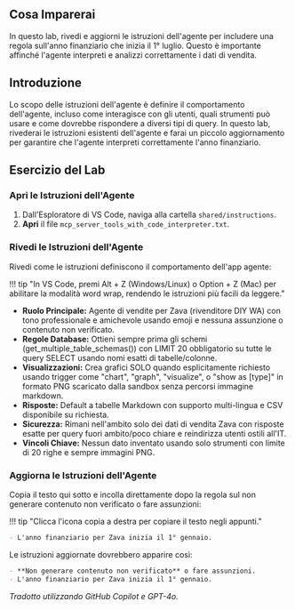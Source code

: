 ## Cosa Imparerai

In questo lab, rivedi e aggiorni le istruzioni dell'agente per includere una regola sull'anno finanziario che inizia il 1° luglio. Questo è importante affinché l'agente interpreti e analizzi correttamente i dati di vendita.

## Introduzione

Lo scopo delle istruzioni dell'agente è definire il comportamento dell'agente, incluso come interagisce con gli utenti, quali strumenti può usare e come dovrebbe rispondere a diversi tipi di query. In questo lab, rivederai le istruzioni esistenti dell'agente e farai un piccolo aggiornamento per garantire che l'agente interpreti correttamente l'anno finanziario.

## Esercizio del Lab

### Apri le Istruzioni dell'Agente

1. Dall'Esploratore di VS Code, naviga alla cartella `shared/instructions`.
2. **Apri** il file `mcp_server_tools_with_code_interpreter.txt`.

### Rivedi le Istruzioni dell'Agente

Rivedi come le istruzioni definiscono il comportamento dell'app agente:

!!! tip "In VS Code, premi Alt + Z (Windows/Linux) o Option + Z (Mac) per abilitare la modalità word wrap, rendendo le istruzioni più facili da leggere."

- **Ruolo Principale:** Agente di vendite per Zava (rivenditore DIY WA) con tono professionale e amichevole usando emoji e nessuna assunzione o contenuto non verificato.
- **Regole Database:** Ottieni sempre prima gli schemi (get_multiple_table_schemas()) con LIMIT 20 obbligatorio su tutte le query SELECT usando nomi esatti di tabelle/colonne.
- **Visualizzazioni:** Crea grafici SOLO quando esplicitamente richiesto usando trigger come "chart", "graph", "visualize", o "show as [type]" in formato PNG scaricato dalla sandbox senza percorsi immagine markdown.
- **Risposte:** Default a tabelle Markdown con supporto multi-lingua e CSV disponibile su richiesta.
- **Sicurezza:** Rimani nell'ambito solo dei dati di vendita Zava con risposte esatte per query fuori ambito/poco chiare e reindirizza utenti ostili all'IT.
- **Vincoli Chiave:** Nessun dato inventato usando solo strumenti con limite di 20 righe e sempre immagini PNG.

### Aggiorna le Istruzioni dell'Agente

Copia il testo qui sotto e incolla direttamente dopo la regola sul non generare contenuto non verificato o fare assunzioni:

!!! tip "Clicca l'icona copia a destra per copiare il testo negli appunti."

```markdown
- L'anno finanziario per Zava inizia il 1° gennaio.
```

Le istruzioni aggiornate dovrebbero apparire così:

```markdown
- **Non generare contenuto non verificato** o fare assunzioni.
- L'anno finanziario per Zava inizia il 1° gennaio.
```

*Tradotto utilizzando GitHub Copilot e GPT-4o.*

